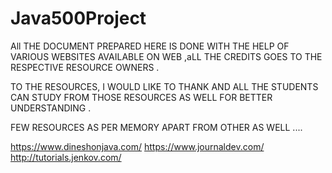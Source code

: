 # Java500Project

All THE DOCUMENT PREPARED HERE IS DONE WITH THE HELP OF VARIOUS WEBSITES AVAILABLE ON WEB ,aLL THE CREDITS GOES TO THE RESPECTIVE 
RESOURCE OWNERS .

TO THE RESOURCES, I WOULD LIKE TO THANK AND ALL THE STUDENTS CAN STUDY FROM THOSE RESOURCES  AS WELL FOR BETTER UNDERSTANDING .

FEW RESOURCES AS PER MEMORY  APART FROM OTHER AS WELL ....

https://www.dineshonjava.com/
https://www.journaldev.com/
http://tutorials.jenkov.com/
